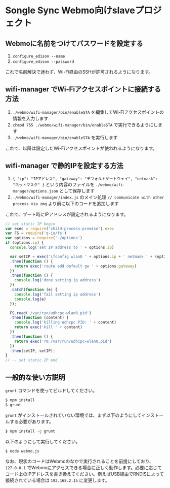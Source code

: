 # Songle Sync Webmo向けslaveプロジェクト

## Webmoに名前をつけてパスワードを設定する

1. `configure_edison --name`
2. `configure_edison --password`

これで名前解決で迷わず、Wi-Fi経由のSSHが許可されるようになります。

## wifi-manager でWi-Fiアクセスポイントに接続する方法

1. `./webmo/wifi-manager/bin/enableSTA` を編集してWi-Fiアクセスポイントの情報を入力します
2. `chmod 755 ./webmo/wifi-manager/bin/enableSTA` で実行できるようにします
3. `./webmo/wifi-manager/bin/enableSTA` を実行します

これで、以降は設定したWi-Fiアクセスポイントが使われるようになります。

## wifi-manager で静的IPを設定する方法

1. `{ "ip": "IPアドレス", "gateway": "デフォルトゲートウェイ", "netmask": "ネットマスク" }` という内容のファイルを `./webmo/wifi-manager/options.json` として保存します
2. `./webmo/wifi-manager/index.js` のメイン処理 `// communicate with other process via zmq` より前に以下のコードを追加します

これで、ブート時にIPアドレスが設定されるようになります。

```javascript
// set static IP begin
var exec = require('child-process-promise').exec
var FS = require('q-io/fs')
var options = require('./options')
if (options.ip) {
  console.log('set IP address to ' + options.ip)

  var setIP = exec('ifconfig wlan0 ' + options.ip + ' netmask ' + (options.netmask ? options.netmask : '255.255.255.0'))
  .then(function () {
    return exec('route add default gw ' + options.gateway)
  })
  .then(function () {
    console.log('done setting ip address')
  })
  .catch(function (e) {
    console.log('fail setting ip address')
    console.log(e)
  });

  FS.read('/var/run/udhcpc-wlan0.pid')
  .then(function (content) {
    console.log('killing udhcpc PID: ' + content)
    return exec('kill ' + content)
  })
  .then(function () {
    return exec('rm /var/run/udhcpc-wlan0.pid')
  })
  .then(setIP, setIP);
}
// -- set static IP end
```

## 一般的な使い方説明

`grunt` コマンドを使ってビルドしてください。

```sh
$ npm install
$ grunt
```

 `grunt` がインストールされていない環境では、まず以下のようにしてインストールする必要があります。

```sh
$ npm install -g grunt

```
以下のようにして実行してください。

```sh
$ node webmo.js
```

なお、現状のコードはWebmoのなかで実行されることを前提にしており、 `127.0.0.1` でWebmoにアクセスできる場合に正しく動作します。必要に応じてコード上のIPアドレスを書き換えてください。例えばUSB経由でRNDISによって接続されている場合は `192.168.2.15` に変更します。

